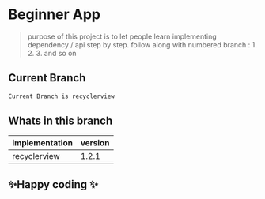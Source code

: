 # Beginner App
> purpose of this project is to let people learn implementing dependency / api step by step.
> follow along with numbered branch : 1. 2. 3. and so on


## Current Branch
```sh
Current Branch is recyclerview
```


## Whats in this branch
| implementation | version |
| ------ | ------ |
| recyclerview | 1.2.1 |



## ✨Happy coding ✨
